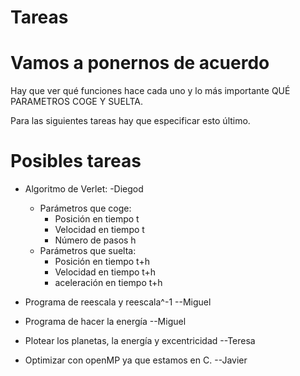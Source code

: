 # Tareas


# Vamos a ponernos de acuerdo

Hay que ver qué funciones hace cada uno y lo más importante QUÉ PARAMETROS COGE Y SUELTA.


Para las siguientes tareas hay que especificar esto último.


# Posibles tareas

- Algoritmo de Verlet:  -Diegod
    - Parámetros que coge:
        - Posición en tiempo t
        - Velocidad en tiempo t
        - Número de pasos h
    - Parámetros que suelta:
        - Posición en tiempo t+h
        - Velocidad en tiempo t+h
        - aceleración en tiempo t+h



- Programa de reescala y reescala^-1 --Miguel

- Programa de hacer la energía --Miguel

- Plotear los planetas, la energía y excentricidad --Teresa

- Optimizar con openMP ya que estamos en C. --Javier 


